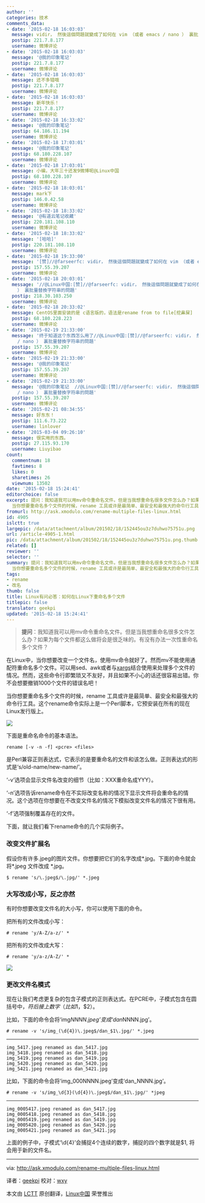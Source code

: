 ```yaml
---
author: ''
categories: 技术
comments_data:
- date: '2015-02-18 16:03:03'
  message: vidir， 然後這個問題就變成了如何在 vim （或者 emacs / nano ） 裏批量替換字符串的問題
  postip: 221.7.8.177
  username: 微博评论
- date: '2015-02-18 16:03:03'
  message: '@我的印象笔记'
  postip: 221.7.8.177
  username: 微博评论
- date: '2015-02-18 16:03:03'
  message: 还不多错哦
  postip: 221.7.8.177
  username: 微博评论
- date: '2015-02-18 16:03:03'
  message: 新年快乐！
  postip: 221.7.8.177
  username: 微博评论
- date: '2015-02-18 16:33:02'
  message: '@我的印象笔记'
  postip: 64.186.11.194
  username: 微博评论
- date: '2015-02-18 17:03:01'
  message: '@我的印象笔记'
  postip: 68.180.228.107
  username: 微博评论
- date: '2015-02-18 17:03:01'
  message: 小编，大年三十还发9微博呢@Linux中国
  postip: 68.180.228.107
  username: 微博评论
- date: '2015-02-18 18:03:01'
  message: mark下
  postip: 146.0.42.58
  username: 微博评论
- date: '2015-02-18 18:33:02'
  message: '@有道云笔记收藏'
  postip: 220.181.108.110
  username: 微博评论
- date: '2015-02-18 18:33:02'
  message: '[哈哈]'
  postip: 220.181.108.110
  username: 微博评论
- date: '2015-02-18 19:33:00'
  message: '[赞]//@farseerfc: vidir， 然後這個問題就變成了如何在 vim （或者 emacs / nano ） 裏批量替換字符串的問題'
  postip: 157.55.39.207
  username: 微博评论
- date: '2015-02-18 20:03:01'
  message: '//@Linux中国:[赞]//@farseerfc: vidir， 然後這個問題就變成了如何在 vim （或者 emacs / nano
    ） 裏批量替換字符串的問題'
  postip: 218.30.103.250
  username: 微博评论
- date: '2015-02-18 20:33:02'
  message: CentOS里面安装的是 c语言版的，语法是rename from to file[挖鼻屎]
  postip: 68.180.228.223
  username: 微博评论
- date: '2015-02-19 21:33:00'
  message: '终于知道这个东西怎么用了//@Linux中国:[赞]//@farseerfc: vidir， 然後這個問題就變成了如何在 vim （或者 emacs
    / nano ） 裏批量替換字符串的問題'
  postip: 157.55.39.207
  username: 微博评论
- date: '2015-02-19 21:33:00'
  message: '@我的印象笔记'
  postip: 157.55.39.207
  username: 微博评论
- date: '2015-02-19 21:33:00'
  message: '@我的印象笔记  //@Linux中国:[赞]//@farseerfc: vidir， 然後這個問題就變成了如何在 vim （或者 emacs
    / nano ） 裏批量替換字符串的問題'
  postip: 157.55.39.207
  username: 微博评论
- date: '2015-02-21 08:34:55'
  message: 好东东！
  postip: 111.6.73.222
  username: linlover
- date: '2015-03-04 09:26:10'
  message: 很实用的东西。
  postip: 27.115.93.170
  username: Liuyibao
count:
  commentnum: 18
  favtimes: 8
  likes: 0
  sharetimes: 26
  viewnum: 13502
date: '2015-02-18 15:24:41'
editorchoice: false
excerpt: 提问：我知道我可以用mv命令重命名文件。但是当我想重命名很多文件怎么办？如果为每个文件都这么做将会是很乏味的。有没有办法一次性重命名多个文件？  在Linux中，当你想要改变一个文件名，使用mv命令就好了。然而mv不能使用通配符重命名多个文件。可以用sed、awk或者与xargs结合使用来处理多个文件的情况。然而，这些命令行即繁琐又不友好，并且如果不小心的话还很容易出错。你不会想要撤销1000个文件的错误名吧！
  当你想要重命名多个文件的时候，rename 工具或许是最简单、最安全和最强大的命令行工具。这个rename命令实际上是一个Perl
fromurl: http://ask.xmodulo.com/rename-multiple-files-linux.html
id: 4905
islctt: true
largepic: /data/attachment/album/201502/18/152445ou3z7duhwo75751u.png
url: /article-4905-1.html
pic: /data/attachment/album/201502/18/152445ou3z7duhwo75751u.png.thumb.jpg
related: []
reviewer: ''
selector: ''
summary: 提问：我知道我可以用mv命令重命名文件。但是当我想重命名很多文件怎么办？如果为每个文件都这么做将会是很乏味的。有没有办法一次性重命名多个文件？  在Linux中，当你想要改变一个文件名，使用mv命令就好了。然而mv不能使用通配符重命名多个文件。可以用sed、awk或者与xargs结合使用来处理多个文件的情况。然而，这些命令行即繁琐又不友好，并且如果不小心的话还很容易出错。你不会想要撤销1000个文件的错误名吧！
  当你想要重命名多个文件的时候，rename 工具或许是最简单、最安全和最强大的命令行工具。这个rename命令实际上是一个Perl
tags:
- rename
- 改名
thumb: false
title: Linux有问必答：如何在Linux下重命名多个文件
titlepic: false
translator: geekpi
updated: '2015-02-18 15:24:41'
---
```



> 
> **提问**：我知道我可以用mv命令重命名文件。但是当我想重命名很多文件怎么办？如果为每个文件都这么做将会是很乏味的。有没有办法一次性重命名多个文件？
> 
> 
> 


在Linux中，当你想要改变一个文件名，使用mv命令就好了。然而mv不能使用通配符重命名多个文件。可以用sed、awk或者与[xargs](http://xmodulo.com/xargs-command-linux.html)结合使用来处理多个文件的情况。然而，这些命令行即繁琐又不友好，并且如果不小心的话还很容易出错。你不会想要撤销1000个文件的错误名吧！


当你想要重命名多个文件的时候，rename 工具或许是最简单、最安全和最强大的命令行工具。这个rename命令实际上是一个Perl脚本，它预安装在所有的现在Linux发行版上。


![](/data/attachment/album/201502/18/152445ou3z7duhwo75751u.png)


下面是重命名命令的基本语法。



```
rename [-v -n -f] <pcre> <files>

```

<pcre> 是Perl兼容正则表达式，它表示的是要重命名的文件和该怎么做。正则表达式的形式是‘s/old-name/new-name/’。


‘-v’选项会显示文件名改变的细节（比如：XXX重命名成YYY）。


‘-n’选项告诉rename命令在不实际改变名称的情况下显示文件将会重命名的情况。这个选项在你想要在不改变文件名的情况下模拟改变文件名的情况下很有用。


‘-f’选项强制覆盖存在的文件。


下面，就让我们看下rename命令的几个实际例子。


### 改变文件扩展名


假设你有许多.jpeg的图片文件。你想要把它们的名字改成*.jpg。下面的命令就会将*.jpeg 文件改成 \*.jpg。



```
$ rename 's/\.jpeg$/\.jpg/' *.jpeg 

```

### 大写改成小写，反之亦然


有时你想要改变文件名的大小写，你可以使用下面的命令。


把所有的文件改成小写：



```
# rename 'y/A-Z/a-z/' *

```

把所有的文件改成大写：



```
# rename 'y/a-z/A-Z/' * 

```

![](/data/attachment/album/201502/18/152449qgyweeip0nmy0ntb.jpg)


### 更改文件名模式


现在让我们考虑更复杂的包含子模式的正则表达式。在PCRE中，子模式包含在圆括号中，$符后接上数字（比如$1，$2）。


比如，下面的命令会将‘img*NNNN.jpeg’变成‘dan*NNNN.jpg’。



```
# rename -v 's/img_(\d{4})\.jpeg$/dan_$1\.jpg/' *.jpeg

```



---



```
img_5417.jpeg renamed as dan_5417.jpg
img_5418.jpeg renamed as dan_5418.jpg
img_5419.jpeg renamed as dan_5419.jpg
img_5420.jpeg renamed as dan_5420.jpg
img_5421.jpeg renamed as dan_5421.jpg

```

比如，下面的命令会将‘img\_000NNNN.jpeg’变成‘dan\_NNNN.jpg’。



```
# rename -v 's/img_\d{3}(\d{4})\.jpeg$/dan_$1\.jpg/' *jpeg

```



---



```
img_0005417.jpeg renamed as dan_5417.jpg
img_0005418.jpeg renamed as dan_5418.jpg
img_0005419.jpeg renamed as dan_5419.jpg
img_0005420.jpeg renamed as dan_5420.jpg
img_0005421.jpeg renamed as dan_5421.jpg

```

上面的例子中，子模式‘\d{4}’会捕捉4个连续的数字，捕捉的四个数字就是$1, 将会用于新的文件名。




---


via: <http://ask.xmodulo.com/rename-multiple-files-linux.html>


译者：[geekpi](https://github.com/geekpi) 校对：[wxy](https://github.com/wxy)


本文由 [LCTT](https://github.com/LCTT/TranslateProject) 原创翻译，[Linux中国](http://linux.cn/) 荣誉推出